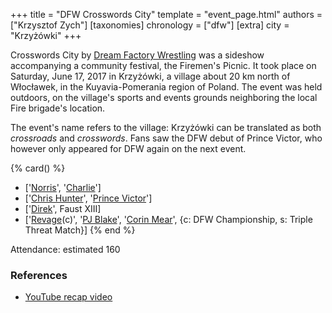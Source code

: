 +++
title = "DFW Crosswords City"
template = "event_page.html"
authors = ["Krzysztof Zych"]
[taxonomies]
chronology = ["dfw"]
[extra]
city = "Krzyżówki"
+++

Crosswords City by [Dream Factory Wrestling](@/o/dfw.md) was a sideshow accompanying a community festival, the Firemen's Picnic. It took place on Saturday, June 17, 2017 in Krzyżówki, a village about 20&nbsp;km north of Włocławek, in the Kuyavia-Pomerania region of Poland. The event was held outdoors, on the village's sports and events grounds neighboring the local Fire brigade's location.

The event's name refers to the village: Krzyżówki can be translated as both _crossroads_ and _crosswords_. Fans saw the DFW debut of Prince Victor, who however only appeared for DFW again on the next event.

{% card() %}
- ['[Norris](@/w/isnorr.md)', '[Charlie](@/w/madman-charlie.md)']
- ['[Chris Hunter](@/w/chris-hunter.md)', '[Prince Victor](@/w/vic-golden.md)']
- ['[Direk](@/w/direk.md)', Faust XIII]
- ['[Revage](@/w/rafael-kid.md)(c)', '[PJ Blake](@/w/pj-blake.md)', '[Corin Mear](@/w/corin-mear.md)',
  {c: DFW Championship, s: Triple Threat Match}]
{% end %}

Attendance: estimated 160

### References

* [YouTube recap video](https://www.youtube.com/watch?v=ZuTFRH6c0gg)
